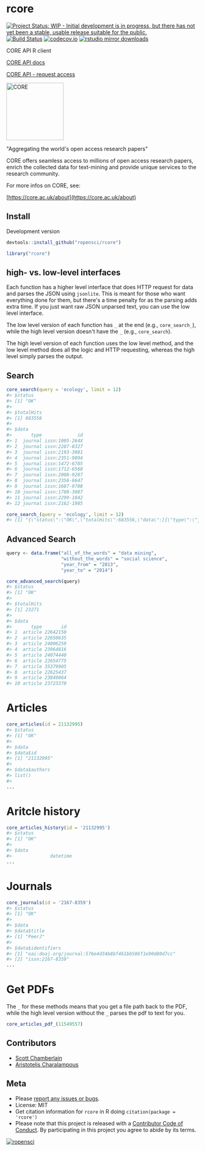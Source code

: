 rcore
=====



[![Project Status: WIP - Initial development is in progress, but there has not yet been a stable, usable release suitable for the public.](http://www.repostatus.org/badges/latest/wip.svg)](http://www.repostatus.org/#wip)
[![Build Status](https://travis-ci.org/ropensci/rcore.svg?branch=master)](https://travis-ci.org/ropensci/rcore)
[![codecov.io](https://codecov.io/github/ropensci/rcore/coverage.svg?branch=master)](https://codecov.io/github/ropensci/rcore?branch=master)
[![rstudio mirror downloads](https://cranlogs.r-pkg.org/badges/rcore)](https://github.com/metacran/cranlogs.app)


CORE API R client

[CORE API docs](https://core.ac.uk/docs/)

[CORE API - request access](https://core.ac.uk/api-keys/register)

<a href="https://core.ac.uk">
<img src="https://core.ac.uk/resources/corelogo_hires.png" width="150"
alt="CORE">
</a>

"Aggregating the world's open access research papers"

CORE offers seamless access to millions of open access research papers, enrich
the collected data for text-mining and provide unique services to the research
community.

For more infos on CORE, see:

[https://core.ac.uk/about](https://core.ac.uk/about)

## Install

Development version


```r
devtools::install_github("ropensci/rcore")
```


```r
library("rcore")
```

## high- vs. low-level interfaces

Each function has a higher level interface that does HTTP request for data and parses
the JSON using `jsonlite`. This is meant for those who want everything done for them,
but there's a time penalty for as the parsing adds extra time. If you just want raw JSON
unparsed text, you can use the low level interface.

The low level version of each function has `_` at the end (e.g., `core_search_`), while the
high level version doesn't have the `_` (e.g., `core_search`).

The high level version of each function uses the low level method, and the low level method
does all the logic and HTTP requesting, whereas the high level simply parses the output.

## Search


```r
core_search(query = 'ecology', limit = 12)
#> $status
#> [1] "OK"
#>
#> $totalHits
#> [1] 683556
#>
#> $data
#>       type             id
#> 1  journal issn:1005-264X
#> 2  journal issn:2287-8327
#> 3  journal issn:2193-3081
#> 4  journal issn:2351-9894
#> 5  journal issn:1472-6785
#> 6  journal issn:1712-6568
#> 7  journal issn:2008-9287
#> 8  journal issn:2356-6647
#> 9  journal issn:1687-9708
#> 10 journal issn:1708-3087
#> 11 journal issn:2299-1042
#> 12 journal issn:2162-1985
```


```r
core_search_(query = 'ecology', limit = 12)
#> [1] "{\"status\":\"OK\",\"totalHits\":683556,\"data\":[{\"type\":\"journal\",\"id\":\"issn:1005-264X\"},{\"type\":\"journal\",\"id\":\"issn:2287-8327\"},{\"type\":\"journal\",\"id\":\"issn:2193-3081\"},{\"type\":\"journal\",\"id\":\"issn:2351-9894\"},{\"type\":\"journal\",\"id\":\"issn:1472-6785\"},{\"type\":\"journal\",\"id\":\"issn:1712-6568\"},{\"type\":\"journal\",\"id\":\"issn:2008-9287\"},{\"type\":\"journal\",\"id\":\"issn:2356-6647\"},{\"type\":\"journal\",\"id\":\"issn:1687-9708\"},{\"type\":\"journal\",\"id\":\"issn:1708-3087\"},{\"type\":\"journal\",\"id\":\"issn:2299-1042\"},{\"type\":\"journal\",\"id\":\"issn:2162-1985\"}]}"
```

## Advanced Search


```r
query <- data.frame("all_of_the_words" = "data mining",
                    "without_the_words" = "social science",
                    "year_from" = "2013",
                    "year_to" = "2014")

core_advanced_search(query)
#> $status
#> [1] "OK"
#>
#> $totalHits
#> [1] 23271
#>
#> $data
#>       type       id
#> 1  article 22642150
#> 2  article 22650635
#> 3  article 24006259
#> 4  article 23964816
#> 5  article 24074440
#> 6  article 22654775
#> 7  article 35379905
#> 8  article 22625437
#> 9  article 23849064
#> 10 article 23723370
```

# Articles


```r
core_articles(id = 21132995)
#> $status
#> [1] "OK"
#>
#> $data
#> $data$id
#> [1] "21132995"
#>
#> $data$authors
#> list()
#>
...
```

# Aritcle history


```r
core_articles_history(id = '21132995')
#> $status
#> [1] "OK"
#>
#> $data
#>              datetime
...
```

# Journals


```r
core_journals(id = '2167-8359')
#> $status
#> [1] "OK"
#>
#> $data
#> $data$title
#> [1] "PeerJ"
#>
#> $data$identifiers
#> [1] "oai:doaj.org/journal:576e4d34b8bf461bb586f1e90d80d7cc"
#> [2] "issn:2167-8359"
...
```

# Get PDFs

The `_` for these methods means that you get a file path back to the PDF, while the
high level version without the `_` parses the pdf to text for you.


```r
core_articles_pdf_(11549557)
```

## Contributors

* [Scott Chamberlain](https://github.com/sckott)
* [Aristotelis Charalampous](https://github.com/aresxs91)

## Meta

* Please [report any issues or bugs](https://github.com/ropensci/rcore/issues).
* License: MIT
* Get citation information for `rcore` in R doing `citation(package = 'rcore')`
* Please note that this project is released with a [Contributor Code of Conduct](CONDUCT.md). By participating in this project you agree to abide by its terms.

[![ropensci](https://ropensci.org/public_images/github_footer.png)](https://ropensci.org)
